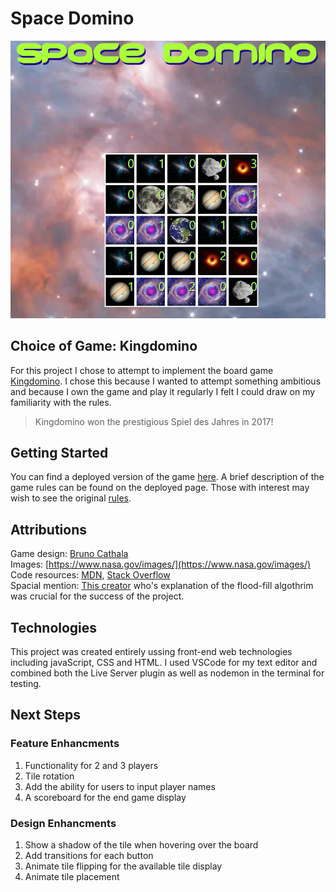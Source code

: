 # Space Domino
![A player board for the game Space Domino](./assets/images/Space%20Domino.png)

## Choice of Game: Kingdomino
For this project I chose to attempt to implement the board game [Kingdomino](https://boardgamegeek.com/boardgame/204583/kingdomino). I chose this because I wanted to attempt something ambitious and because I own the game and play it regularly I felt I could draw on my familiarity with the rules.
> Kingdomino won the prestigious Spiel des Jahres in 2017!

## Getting Started
You can find a deployed version of the game [here](https://zarbba.github.io/kingdomino-reskin/). A brief description of the game rules can be found on the deployed page. Those with interest may wish to see the original [rules](https://boardgamegeek.com/filepage/136291/kingdomino-english-rules).

## Attributions
Game design: [Bruno Cathala](https://boardgamegeek.com/boardgamedesigner/1727/bruno-cathala)
</br>Images: [https://www.nasa.gov/images/](https://www.nasa.gov/images/)
</br>Code resources: [MDN](https://developer.mozilla.org/en-US/), [Stack Overflow](https://stackoverflow.com/)
</br>Spacial mention: [This creator](https://www.youtube.com/watch?v=a7qCVxq-dWE&ab_channel=CodingAdventures) who's explanation of the flood-fill algothrim was crucial for the success of the project.
## Technologies
This project was created entirely ussing front-end web technologies including javaScript, CSS and HTML. I used VSCode for my text editor and combined both the Live Server plugin as well as nodemon in the terminal for testing.
## Next Steps
### Feature Enhancments
1. Functionality for 2 and 3 players
1. Tile rotation
1. Add the ability for users to input player names
1. A scoreboard for the end game display
### Design Enhancments
1. Show a shadow of the tile when hovering over the board
1. Add transitions for each button
1. Animate tile flipping for the available tile display
1. Animate tile placement